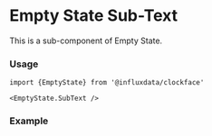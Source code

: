 # Empty State Sub-Text

This is a sub-component of Empty State.

### Usage
```tsx
import {EmptyState} from '@influxdata/clockface'

<EmptyState.SubText />
```

### Example
<!-- STORY -->


<!-- STORY HIDE START -->

<!-- STORY HIDE END -->

<!-- PROPS -->
